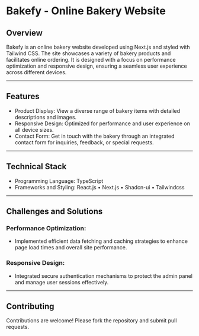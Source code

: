 ﻿# Bakefy - Online Bakery Website
## Overview
Bakefy is an online bakery website developed using Next.js and styled with Tailwind CSS. The site showcases a variety of bakery products and facilitates online ordering. It is designed with a focus on performance optimization and responsive design, ensuring a seamless user experience across different devices.

<hr />

## Features
- Product Display: View a diverse range of bakery items with detailed descriptions and images.
- Responsive Design: Optimized for performance and user experience on all device sizes.
- Contact Form: Get in touch with the bakery through an integrated contact form for inquiries, feedback, or special requests.

<hr />

## Technical Stack
- Programming Language: TypeScript
- Frameworks and Styling: React.js • Next.js • Shadcn-ui • Tailwindcss

<hr />

## Challenges and Solutions
### Performance Optimization:
- Implemented efficient data fetching and caching strategies to enhance page load times and overall site performance.
### Responsive Design:
- Integrated secure authentication mechanisms to protect the admin panel and manage user sessions effectively.

<hr />

## Contributing
Contributions are welcome! Please fork the repository and submit pull requests.
